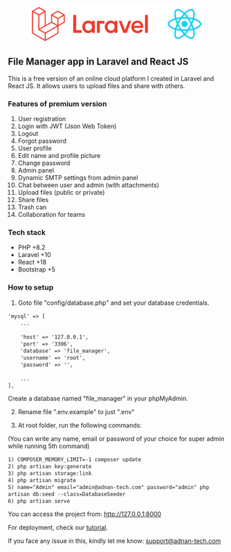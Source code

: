 <p align="center"><img src="public/img/laravel-react.png" width="400" alt="Laravel and React" /></p>

## File Manager app in Laravel and React JS

<p>This is a free version of an online cloud platform I created in Laravel and React JS. It allows users to upload files and share with others.</p>

### Features of premium version

1. User registration
2. Login with JWT (Json Web Token)
3. Logout
4. Forgot password
5. User profile
6. Edit name and profile picture
7. Change password
8. Admin panel
9. Dynamic SMTP settings from admin panel
10. Chat between user and admin (with attachments)
11. Upload files (public or private)
12. Share files
13. Trash can
14. Collaboration for teams

### Tech stack

- PHP +8.2
- Laravel +10
- React +18
- Bootstrap +5

### How to setup

1. Goto file "config/database.php" and set your database credentials.

```
'mysql' => [
    ...

    'host' => '127.0.0.1',
    'port' => '3306',
    'database' => 'file_manager',
    'username' => 'root',
    'password' => '',

    ...
],
```

Create a database named "file_manager" in your phpMyAdmin.

2. Rename file ".env.example" to just ".env"

3. At root folder, run the following commands:

(You can write any name, email or password of your choice for super admin while running 5th command)

```
1) COMPOSER_MEMORY_LIMIT=-1 composer update
2) php artisan key:generate
3) php artisan storage:link
4) php artisan migrate
5) name="Admin" email="admin@adnan-tech.com" password="admin" php artisan db:seed --class=DatabaseSeeder
6) php artisan serve
```

You can access the project from:
http://127.0.0.1:8000

For deployment, check our <a href="https://www.youtube.com/watch?v=EKJnV_-ZX0o" target="_blank">tutorial</a>.

If you face any issue in this, kindly let me know: support@adnan-tech.com